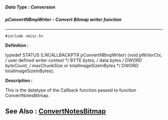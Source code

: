 ##### Data Type : Conversion
##### pConvertNBmpWriter - Convert Bitmap writer function
---
```
#include <misc.h>
```

**Definition :**

typedef STATUS (LNCALLBACKPTR pConvertNBmpWriter) (void *pWriterCtx, /* user 
defined writer context */
	          BYTE *bytes,  /* data bytes */
	          DWORD byteCount, /* maxChunkSize or totalImageSizeInBytes */
	          DWORD totalImageSizeInBytes);

**Description :**

This is the datatype of the Callback function passed to function ConvertNotesBitmap.


**See Also :**
[ConvertNotesBitmap](/domino-c-api-docs/reference/Func/ConvertNotesBitmap)
---

